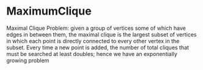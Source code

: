 # MaximumClique
 Maximal Clique Problem: given a group of vertices some of which have edges in between them, the maximal clique is the largest subset of 
 vertices in which each point is directly connected to every other vertex in the subset. 
 Every time a new point is added, the number of total cliques that must be searched at least doubles; hence we have an exponentially growing problem
